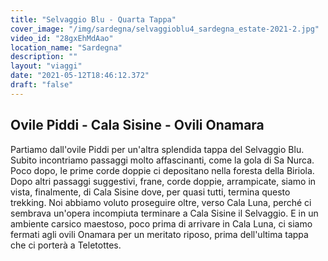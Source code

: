 ```yaml
---
title: "Selvaggio Blu - Quarta Tappa"
cover_image: "/img/sardegna/selvaggioblu4_sardegna_estate-2021-2.jpg"
video_id: "28gxEhMdAao"
location_name: "Sardegna"
description: ""
layout: "viaggi"
date: "2021-05-12T18:46:12.372"
draft: "false"
---
```


## Ovile Piddi - Cala Sisine - Ovili Onamara

Partiamo dall'ovile Piddi per un'altra splendida tappa del Selvaggio Blu. Subito incontriamo passaggi molto affascinanti, come la gola di Sa Nurca. Poco dopo, le prime corde doppie ci depositano nella foresta della Biriola. Dopo altri passaggi suggestivi, frane, corde doppie, arrampicate, siamo in vista, finalmente, di Cala Sisine dove, per quasi tutti, termina questo trekking.
Noi abbiamo voluto proseguire oltre, verso Cala Luna, perché ci sembrava un'opera incompiuta terminare a Cala Sisine il Selvaggio. E in un ambiente carsico maestoso, poco prima di arrivare in Cala Luna, ci siamo fermati agli ovili Onamara per un meritato riposo, prima dell'ultima tappa che ci porterà a Teletottes.
